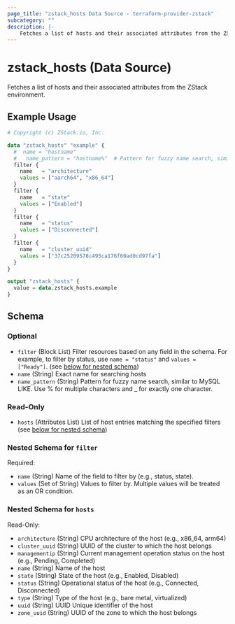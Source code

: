 ```yaml
---
page_title: "zstack_hosts Data Source - terraform-provider-zstack"
subcategory: ""
description: |-
    Fetches a list of hosts and their associated attributes from the ZStack environment.
---
```


# zstack_hosts (Data Source)

Fetches a list of hosts and their associated attributes from the ZStack environment.

## Example Usage

```terraform
# Copyright (c) ZStack.io, Inc.

data "zstack_hosts" "example" {
  #  name = "hostname"
  #   name_pattern = "hostname%"  # Pattern for fuzzy name search, similar to MySQL LIKE. Use % for multiple characters and _ for exactly one character.
  filter {
    name   = "architecture"
    values = ["aarch64", "x86_64"]
  }
  filter {
    name   = "state"
    values = ["Enabled"]
  }
  filter {
    name   = "status"
    values = ["Disconnected"]
  }
  filter {
    name   = "cluster_uuid"
    values = ["37c25209578c495ca176f60ad0cd97fa"]
  }
}

output "zstack_hosts" {
  value = data.zstack_hosts.example
}
```

<!-- schema generated by tfplugindocs -->
## Schema

### Optional

- `filter` (Block List) Filter resources based on any field in the schema. For example, to filter by status, use `name = "status"` and `values = ["Ready"]`. (see [below for nested schema](#nestedblock--filter))
- `name` (String) Exact name for searching hosts
- `name_pattern` (String) Pattern for fuzzy name search, similar to MySQL LIKE. Use % for multiple characters and _ for exactly one character.

### Read-Only

- `hosts` (Attributes List) List of host entries matching the specified filters (see [below for nested schema](#nestedatt--hosts))

<a id="nestedblock--filter"></a>
### Nested Schema for `filter`

Required:

- `name` (String) Name of the field to filter by (e.g., status, state).
- `values` (Set of String) Values to filter by. Multiple values will be treated as an OR condition.


<a id="nestedatt--hosts"></a>
### Nested Schema for `hosts`

Read-Only:

- `architecture` (String) CPU architecture of the host (e.g., x86_64, arm64)
- `cluster_uuid` (String) UUID of the cluster to which the host belongs
- `managementip` (String) Current management operation status on the host (e.g., Pending, Completed)
- `name` (String) Name of the host
- `state` (String) State of the host (e.g., Enabled, Disabled)
- `status` (String) Operational status of the host (e.g., Connected, Disconnected)
- `type` (String) Type of the host (e.g., bare metal, virtualized)
- `uuid` (String) UUID Unique identifier of the host
- `zone_uuid` (String) UUID of the zone to which the host belongs



